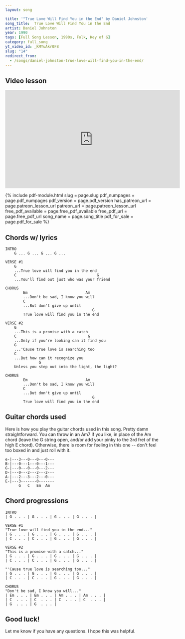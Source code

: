 ```yaml
---
layout: song

title: '"True Love Will Find You in the End" by Daniel Johnston'
song_title:  True Love Will Find You in the End
artist: Daniel Johnston
year: 1990
tags: [Full Song Lesson, 1990s, Folk, Key of G]
category: full_song
yt_video_id: _KMYuAkr0F8
slug: "14"
redirect_from:
  - /songs/daniel-johnston-true-love-will-find-you-in-the-end/
---
```


## Video lesson

<iframe width="560" height="315" src="https://www.youtube.com/embed/_KMYuAkr0F8?showinfo=0" frameborder="0" allowfullscreen></iframe>


{% include pdf-module.html slug = page.slug pdf_numpages = page.pdf_numpages pdf_version = page.pdf_version has_patreon_url = page.patreon_lesson_url patreon_url = page.patreon_lesson_url free_pdf_available = page.free_pdf_available free_pdf_url = page.free_pdf_url song_name = page.song_title pdf_for_sale = page.pdf_for_sale %}


## Chords w/ lyrics

    INTRO
        G ... G ... G ... G ...

    VERSE #1
        G
        ...True love will find you in the end
        C                                    G
        ...You'll find out just who was your friend

    CHORUS
            Em                          Am
            ...Don't be sad, I know you will
            C
            ...But don't give up until
                                           G
            True love will find you in the end

    VERSE #2
        G
        ...This is a promise with a catch
        C                                G
        ...Only if you're looking can it find you
        G
        ...'Cause true love is searching too
        C
        ...But how can it recognize you
                   G
        Unless you step out into the light, the light?

    CHORUS
            Em                          Am
            ...Don't be sad, I know you will
            C
            ...But don't give up until
                                           G
            True love will find you in the end


## Guitar chords used
Here is how you play the guitar chords used in this song. Pretty damn straightforward. You can throw in an Am7 if you like, in place of the Am chord (leave the G string open, and/or add your pinky to the 3rd fret of the high E chord). Otherwise, there is room for feeling in this one -- don't feel too boxed in and just roll with it.

    e-|---3---0---0---0---
    B-|---0---1---0---1---
    G-|---0---0---0---2---
    D-|---0---2---2---2---
    A-|---2---3---2---0---
    E-|---3-------0-------
          G   C   Em  Am  

## Chord progressions

    INTRO
    | G . . . | G . . . | G . . . | G . . . |

    VERSE #1
    "True love will find you in the end..."
    | G . . . | G . . . | G . . . | G . . . |
    | C . . . | C . . . | G . . . | G . . . |

    VERSE #2
    "This is a promise with a catch..."
    | G . . . | G . . . | G . . . | G . . . |
    | C . . . | C . . . | G . . . | G . . . |

    "'Cause true love is searching too..."
    | G . . . | G . . . | G . . . | G . . . |
    | C . . . | C . . . | G . . . | G . . . |

    CHORUS
    "Don't be sad, I know you will..."
    | Em . . . | Em . . . | Am . . . | Am . . . |
    | C  . . . | C  . . . | C  . . . | C  . . . |
    | G  . . . | G  . . . |

## Good luck!

Let me know if you have any questions. I hope this was helpful.
